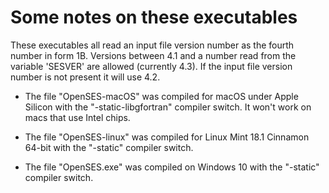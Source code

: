 # Some notes on these executables

These executables all read an input file version number as the fourth
number in form 1B.  Versions between 4.1 and a number read from the
variable 'SESVER' are allowed (currently 4.3).  If the input file version
number is not present it will use 4.2.

* The file "OpenSES-macOS" was compiled for macOS under Apple Silicon with
the "-static-libgfortran" compiler switch.  It won't work on macs that
use Intel chips.

* The file "OpenSES-linux" was compiled for Linux Mint 18.1 Cinnamon 64-bit
with the "-static" compiler switch.

* The file "OpenSES.exe" was compiled on Windows 10 with the "-static"
compiler switch.
